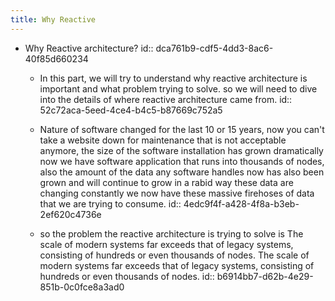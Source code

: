 ```yaml
---
title: Why Reactive
---
```


- Why Reactive architecture?
id:: dca761b9-cdf5-4dd3-8ac6-40f85d660234
	 - In this part, we will try to understand why reactive architecture is important and what problem trying to solve. so we will need to dive into the details of where reactive architecture came from. 
id:: 52c72aca-5eed-4ce4-b4c5-b87669c752a5

	 - Nature of software changed for the last 10 or 15 years, now you can't take a website down for maintenance that is not acceptable anymore, the size of the software installation has grown dramatically now we have software application that runs into thousands of nodes, also the amount of the data any software handles now has also been grown and will continue to grow in a rabid way these data are changing constantly we now have these massive firehoses of data that we are trying to consume.
id:: 4edc9f4f-a428-4f8a-b3eb-2ef620c4736e

	 - so the problem the reactive architecture is trying to solve is The scale of modern systems far exceeds that of legacy systems, consisting of hundreds or even thousands of nodes. The scale of modern systems far exceeds that of legacy systems, consisting of hundreds or even thousands of nodes.
id:: b6914bb7-d62b-4e29-851b-0c0fce8a3ad0
